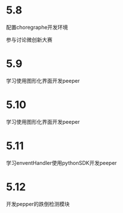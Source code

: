 # 5.8

配置choregraphe开发环境

参与讨论微创新大赛

# 5.9

学习使用图形化界面开发peeper

# 5.10

学习使用图形化界面开发peeper

# 5.11

学习enventHandler使用pythonSDK开发peeper

# 5.12

开发pepper的跌倒检测模块


